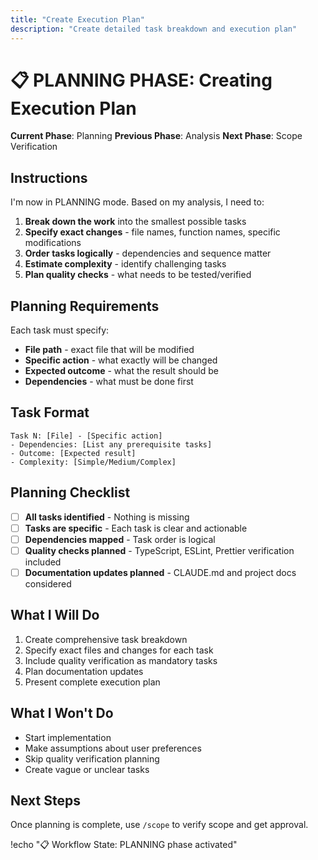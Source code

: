 ```yaml
---
title: "Create Execution Plan"
description: "Create detailed task breakdown and execution plan"
---
```


# 📋 PLANNING PHASE: Creating Execution Plan

**Current Phase**: Planning
**Previous Phase**: Analysis
**Next Phase**: Scope Verification

## Instructions

I'm now in PLANNING mode. Based on my analysis, I need to:

1. **Break down the work** into the smallest possible tasks
2. **Specify exact changes** - file names, function names, specific modifications
3. **Order tasks logically** - dependencies and sequence matter
4. **Estimate complexity** - identify challenging tasks
5. **Plan quality checks** - what needs to be tested/verified

## Planning Requirements

Each task must specify:
- **File path** - exact file that will be modified
- **Specific action** - what exactly will be changed
- **Expected outcome** - what the result should be
- **Dependencies** - what must be done first

## Task Format

```
Task N: [File] - [Specific action]
- Dependencies: [List any prerequisite tasks]
- Outcome: [Expected result]
- Complexity: [Simple/Medium/Complex]
```

## Planning Checklist

- [ ] **All tasks identified** - Nothing is missing
- [ ] **Tasks are specific** - Each task is clear and actionable
- [ ] **Dependencies mapped** - Task order is logical
- [ ] **Quality checks planned** - TypeScript, ESLint, Prettier verification included
- [ ] **Documentation updates planned** - CLAUDE.md and project docs considered

## What I Will Do

1. Create comprehensive task breakdown
2. Specify exact files and changes for each task
3. Include quality verification as mandatory tasks
4. Plan documentation updates
5. Present complete execution plan

## What I Won't Do

- Start implementation
- Make assumptions about user preferences
- Skip quality verification planning
- Create vague or unclear tasks

## Next Steps

Once planning is complete, use `/scope` to verify scope and get approval.

!echo "📋 Workflow State: PLANNING phase activated"